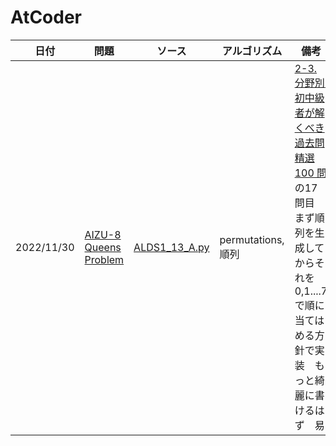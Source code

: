 ﻿# AtCoder

日付|問題|ソース|アルゴリズム|備考
---|---|---|---|---
2022/11/30|[AIZU-8 Queens Problem](https://judge.u-aizu.ac.jp/onlinejudge/description.jsp?id=ALDS1_13_A&lang=ja)|[ALDS1_13_A.py](https://github.com/so-ishikawa/AtCoder/blob/main/etc/AIZU/ALDS1_13_A.py)|permutations, 順列|[2-3. 分野別　初中級者が解くべき過去問精選 100 問](https://qiita.com/e869120/items/eb50fdaece12be418faa#2-3-%E5%88%86%E9%87%8E%E5%88%A5%E5%88%9D%E4%B8%AD%E7%B4%9A%E8%80%85%E3%81%8C%E8%A7%A3%E3%81%8F%E3%81%B9%E3%81%8D%E9%81%8E%E5%8E%BB%E5%95%8F%E7%B2%BE%E9%81%B8-100-%E5%95%8F)の17問目　まず順列を生成してからそれを0,1....7で順に当てはめる方針で実装　もっと綺麗に書けるはず　易
